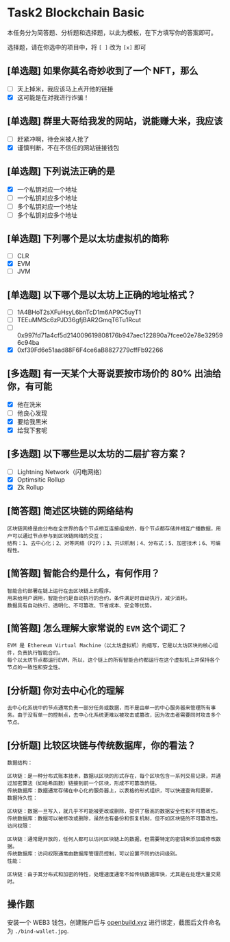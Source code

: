 # Task2 Blockchain Basic

本任务分为简答题、分析题和选择题，以此为模板，在下方填写你的答案即可。

选择题，请在你选中的项目中，将 `[ ]` 改为 `[x]` 即可

## [单选题] 如果你莫名奇妙收到了一个 NFT，那么

- [ ] 天上掉米，我应该马上点开他的链接
- [x] 这可能是在对我进行诈骗！

## [单选题] 群里大哥给我发的网站，说能赚大米，我应该

- [ ] 赶紧冲啊，待会米被人抢了
- [x] 谨慎判断，不在不信任的网站链接钱包

## [单选题] 下列说法正确的是

- [x] 一个私钥对应一个地址
- [ ] 一个私钥对应多个地址
- [ ] 多个私钥对应一个地址
- [ ] 多个私钥对应多个地址

## [单选题] 下列哪个是以太坊虚拟机的简称

- [ ] CLR
- [x] EVM
- [ ] JVM

## [单选题] 以下哪个是以太坊上正确的地址格式？

- [ ] 1A4BHoT2sXFuHsyL6bnTcD1m6AP9C5uyT1
- [ ] TEEuMMSc6zPJD36gfjBAR2GmqT6Tu1Rcut
- [ ] 0x997fd71a4cf5d214009619808176b947aec122890a7fcee02e78e329596c94ba
- [x] 0xf39Fd6e51aad88F6F4ce6aB8827279cffFb92266

## [多选题] 有一天某个大哥说要按市场价的 80% 出油给你，有可能

- [x] 他在洗米
- [ ] 他良心发现
- [x] 要给我黒米
- [x] 给我下套呢

## [多选题] 以下哪些是以太坊的二层扩容方案？

- [ ] Lightning Network（闪电网络）
- [x] Optimsitic Rollup
- [x] Zk Rollup

## [简答题] 简述区块链的网络结构

```
区块链网络是由分布在全世界的各个节点相互连接组成的，每个节点都存储并相互广播数据，用户可以通过节点参与到区块链网络的交互；
结构：1、去中心化；2、对等网络（P2P）；3、共识机制；4、分布式；5、加密技术；6、可编程性。
```

## [简答题] 智能合约是什么，有何作用？

```
智能合约部署在链上运行在去区块链上的程序。
用来给用户调用，智能合约是自动执行的合约，条件满足时自动执行，减少消耗。
数据具有自动执行、透明化、不可篡改、节省成本、安全等优势。
```

## [简答题] 怎么理解大家常说的 `EVM` 这个词汇？

```
EVM 是 Ethereum Virtual Machine（以太坊虚拟机）的缩写，它是以太坊区块的核心组件，负责执行智能合约。
每个以太坊节点都运行EVM，所以，这个链上的所有智能合约都运行在这个虚拟机上并保持各个节点的一致性和安全性。
```

## [分析题] 你对去中心化的理解

```
去中心化系统中的节点通常负责一部分任务或数据，而不是由单一的中心服务器来管理所有事务。由于没有单一的控制点，去中心化系统更难以被攻击或篡改，因为攻击者需要同时攻击多个节点。
```

## [分析题] 比较区块链与传统数据库，你的看法？

```
数据结构：

区块链：是一种分布式账本技术，数据以区块的形式存在，每个区块包含一系列交易记录，并通过加密算法（如哈希函数）链接到前一个区块，形成不可篡改的链。
传统数据库：数据通常存储在中心化的服务器上，以表格的形式组织，可以快速查询和更新。
数据持久性：

区块链：数据一旦写入，就几乎不可能被更改或删除，提供了极高的数据安全性和不可篡改性。
传统数据库：数据可以被修改或删除，虽然也有备份和恢复机制，但不如区块链的不可篡改性。
访问权限：

区块链：通常是开放的，任何人都可以访问区块链上的数据，但需要特定的密钥来添加或修改数据。
传统数据库：访问权限通常由数据库管理员控制，可以设置不同的访问级别。
性能：

区块链：由于其分布式和加密的特性，处理速度通常不如传统数据库快，尤其是在处理大量交易时。

```

## 操作题

安装一个 WEB3 钱包，创建账户后与 [openbuild.xyz](https://openbuild.xyz/profile) 进行绑定，截图后文件命名为 `./bind-wallet.jpg`.